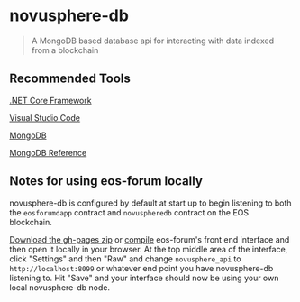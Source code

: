 # novusphere-db> A MongoDB based database api for interacting with data indexed from a blockchain## Recommended Tools[.NET Core Framework](https://www.microsoft.com/net/download/)[Visual Studio Code](https://code.visualstudio.com/)[MongoDB](https://www.mongodb.com/)[MongoDB Reference](https://docs.mongodb.com/manual/reference/)## Notes for using eos-forum locallynovusphere-db is configured by default at start up to begin listening to both the `eosforumdapp` contract and `novuspheredb` contract on the EOS blockchain.[Download the gh-pages zip](https://github.com/Novusphere/eos-forum/tree/gh-pages) or [compile](https://github.com/Novusphere/eos-forum) eos-forum's front end interface and then open it locally in your browser. At the top middle area of the interface, click "Settings" and then "Raw" and change `novusphere_api` to `http://localhost:8099` or whatever end point you have novusphere-db listening to. Hit "Save" and your interface should now be using your own local novusphere-db node.